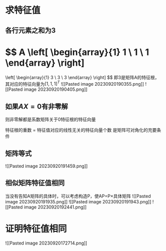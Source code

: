 # 求特征值

## 各行元素之和为3
$$
A \left[
\begin{array}{1}
1 \\
1 \\
1
\end{array}
\right]
= 
\left[
\begin{array}{1}
3 \\
3 \\
3
\end{array}
\right]
$$
即3是矩阵A的特征根，其对应的特征向量为$[1,1,1]^T$
![[Pasted image 20230920190355.png]]
![[Pasted image 20230920190405.png]]

## 如果$AX = 0$有非零解
则非零解都是系数矩阵关于0特征根的特征向量

特征根的重数 = 特征值对应的线性无关的特征向量个数 是矩阵可对角化的充要条件

## 矩阵等式
![[Pasted image 20230920191459.png]]
## 相似矩阵特征值相同
当没有告知A矩阵的具体时，可以考虑构造P，使AP=P×具体矩阵
![[Pasted image 20230920191935.png]]
![[Pasted image 20230920191943.png]]
![[Pasted image 20230920192441.png]]


# 证明特征值相同
![[Pasted image 20230920172714.png]]